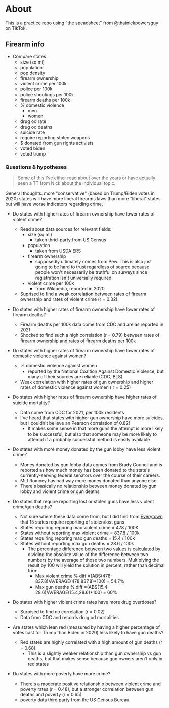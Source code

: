# About

This is a practice repo using "the speadsheet" from @thatnickpowersguy on TikTok.

## Firearm info

- Compare states
  - size (sq mi)
  - population
  - pop density
  - firearm ownership
  - violent crime per 100k
  - police per 100k
  - police shootings per 100k
  - firearm deaths per 100k
  - % domestic violence
    - men
    - women
  - drug od rate
  - drug od deaths
  - suicide rate
  - require reporting stolen weapons
  - $ donated from gun rights activists
  - voted biden
  - voted trump

### Questions & hypotheses

> Some of this I've either read about over the years or have actually seen a TT from Nick about the individual topic.

General thoughts: more "conservative" (based on Trump/Biden votes in 2020) states will have more liberal firearms laws than more "liberal" states but will have worse indicators regarding crime.

- Do states with higher rates of firearm ownership have lower rates of violent crime?
  - Read about data sources for relevant fields:
    - size (sq mi)
      - taken thrid-party from US Census
    - population
      - taken from USDA ERS
    - firearm ownership
      - supposedly ultimately comes from Pew. This is also just going to be hard to trust regardless of source because people won't necessarily be truthful on surveys since registration isn't universally required
    - violent crime per 100k
      - from Wikipedia, reported in 2020
  - Suprised to find a weak correlation between rates of firearm ownership and rates of violent crime (r = 0.32).

- Do states with higher rates of firearm ownership have lower rates of firearm deaths?
  - Firearm deaths per 100k data come from CDC and are as reported in 2021
  - Shocked to find such a high correlation (r = 0.79) between rates of firearm ownership and rates of firearm deaths per 100k

- Do states with higher rates of firearm ownership have lower rates of domestic violence against women?
  - % domestic violence against women
    - reported by the National Coaltion Against Domestic Violence, but many of their sources are reliable (CDC, BLS)
  - Weak correlation with higher rates of gun ownership and higher rates of domestic violence against women ( r = 0.25)

- Do states with higher rates of firearm ownership have higher rates of suicide mortality?
  - Data come from CDC for 2021, per 100k residents
  - I've heard that states with higher gun ownership have more suicides, but I couldn't believe an Pearson correlation of 0.82!
    - It makes some sense in that more guns the attempt is more likely to be successful, but also that someone may be more likely to attempt if a probably successful method is easily available

- Do states with more money donated by the gun lobby have less violent crime?
  - Money donated by gun lobby data comes from Brady Council and is reported as how much money has been donated to the state's currently-serving federal senators over the course of their careers.
  - Mitt Romney has had way more money donated than anyone else
  - There's basically no relationship between money donated by gun lobby and violent crime or gun deaths

- Do states that require reporting lost or stolen guns have less violent crime/gun deaths?
  - Not sure where these data come from, but I did find from [Everytown](https://everytownresearch.org/rankings/law/lost-and-stolen-reporting/) that 15 states require reporting of stolen/lost guns
  - States requiring reporing max violent crime = 478 / 100K
  - States without reporting max violent crime = 837.8 / 100k
  - States requiring reporing max gun deaths = 15.4 / 100k
  - States without reporting max gun deaths = 28.6 / 100k
    - The percentage difference between two values is calculated by dividing the absolute value of the difference between two numbers by the average of those two numbers. Multiplying the result by 100 will yield the solution in percent, rather than decimal form.
      - Max violent crime % diff =(ABS(478-837.8)/AVERAGE(478,837.8)*100) = 54.7%
      - Max gun deaths % diff =(ABS(15.4-28.6)/AVERAGE(15.4,28.6)*100) = 60%

- Do states with higher violent crime rates have more drug overdoses?
  - Surpised to find no correlation (r = 0.02)
  - Data from CDC and records drug od mortalities

- Are states which lean red (measured by having a higher percentage of votes cast for Trump than Biden in 2020) less likely to have gun deaths?
  - Red states are highly correlated with a high amount of gun deaths (r = 0.68).
    - This is a slightly weaker relationship than gun ownership vs gun deaths, but that makes sense because gun owners aren't only in red states

- Do states with more poverty have more crime?
  - There's a moderate positive relationship between violent crime and poverty rates (r = 0.48), but a stronger correlation between gun deaths and poverty (r = 0.65)
  - poverty data third party from the US Census Bureau